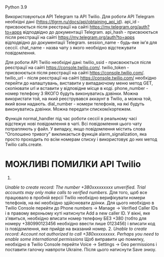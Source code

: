 Python 3.9

Використовуються API Telegram та API Twilio.
Для роботи API Telegram необхідні дані (https://tlgrm.ru/docs/api/obtaining_api_id).
api_id - присвоюється після реєстрації на сайті https://my.telegram.org/auth?to=apps відподвідно до документації Telegram.
api_hash - присвоюється після реєстрації на сайті https://my.telegram.org/auth?to=apps відподвідно до документації Telegram.
session_name - будь-яке ім'я для сессії.
chat_name - назва чату з якого необхідно відстежувати повідомлення.
  
Для роботи API Twilio необхідні дані:
twilio_ssid - присвоюється після реєстрації на сайті https://console.twilio.com/.
twilio_token - присвоюється після реєстрації на сайті https://console.twilio.com/.
twilio_url - після реєстрації на сайті https://console.twilio.com/ необхідно перейти до налаштувань, виставити у випадаючому меню метод GET, скопіювати url и вставити у відповідне місце в коді.
phone_number - номер телефону З ЯКОГО будуть виконуватись дзвінки. Можна використати той, на який реєструвався аккаунт в Twilio, а можна той, який вони надають.
dial_number - номери телефонів, на які будуть виконуватись дзвінки. Можна передати списком/кортежем.

Функція normal_handler під час роботи сессії в реальному часі відстежує нові повідомлення в чаті. Всі повідомлення цього чату потрапляють у файл. У випадку, якщо повідомлення містить слова "Оголошено тривогу" викликається функція alarm_signalization, яка просто проходить по всім номерам списку і використовує до них метод Twilio calls.create.

# МОЖЛИВІ ПОМИЛКИ API Twilio
1.
_Unable to create record: The number +380xxxxxxxxx unverified. Trial accounts may only make calls to verified numbers._ 
  Для того, щоб все працювало в пробній версії Twilio необхідно верифікувати номери телефонів, на які необхідно здійснювати дзінки. Для цього необхідно в Twilio Console перейти до Phone numbers -> Manage -> Verified Caller IDs і в правому верхньому куті натиснути Add a new caller ID. У вікні, яке з'явиться, необхідно вписати номер телефону БЕЗ +380 (тобто для номеру +380990123456 необхідно ввести лише 0123456) і вписати код із повідомлення, яке прийде на вказаний номер.
2.
_Unable to create record: Account not authorized to call +380xxxxxxxxx. Perhaps you need to enable some international permissions_
Щоб виправити цю помилку, необхідно в Twilio Console перейти Voice -> Settings -> Geo permissions і поставити галочку навпроти Ukraine. Після цього натиснути Save знизу.

